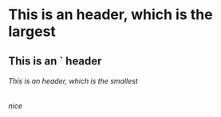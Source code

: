 # This is an  header, which is the largest

## This is an ` header

###### This is an  header, which is the smallest

###### nice
